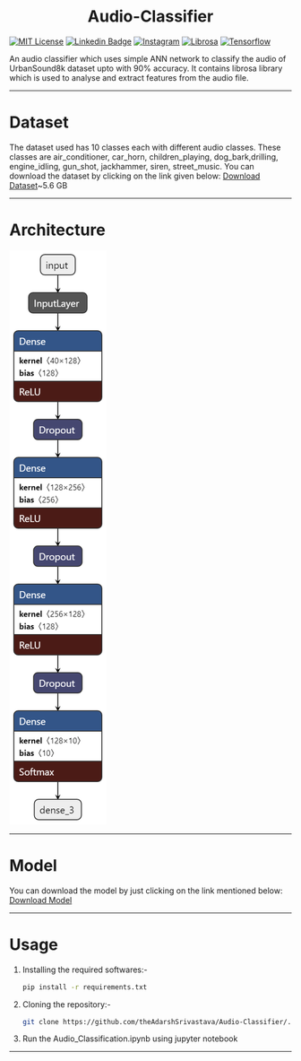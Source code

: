 <h1 align="center"> Audio-Classifier </h1>

[![MIT License](https://img.shields.io/badge/-License-red?style=flat-square&logo=License&logoColor=white&link=https://github.com/theAdarshSrivastava/Audio-Classifier/blob/main/LICENSE)](https://github.com/theAdarshSrivastava/Audio-Classifier/blob/main/LICENSE)
[![Linkedin Badge](https://img.shields.io/badge/-theadarshsrivastava-blue?style=flat-square&logo=Linkedin&logoColor=white&link=www.linkedin.com/in/theadarshsrivastava)](www.linkedin.com/in/theadarshsrivastava)
[![Instagram](https://img.shields.io/badge/-the_adarsh6700-red?style=flat-square&logo=instagram&logoColor=white&link=https://www.instagram.com/the_adarsh6700/)](https://www.instagram.com/the_adarsh6700/)
[![Librosa](https://img.shields.io/badge/-Librosa-blue?style=flat-square&logo=librosa&logoColor=white&link=https://librosa.org/)](https://librosa.org/)
[![Tensorflow](https://img.shields.io/badge/-Tensorflow-red?style=flat-square&logo=tensorflow&logoColor=white&link=https://www.tensorflow.org/)](https://www.tensorflow.org/)

[license-shield]: https://img.shields.io/github/license/othneildrew/Best-README-Template.svg?style=for-the-badge
[license-url]: https://github.com/theAdarshSrivastava/Audio-Classifier/blob/main/LICENSE

An audio classifier which uses simple ANN network to classify the audio of UrbanSound8k dataset upto with 90% accuracy. 
It contains librosa library which is used to analyse and extract features from the audio file.

---

# Dataset

The dataset used has 10 classes each with different audio classes. These classes are air_conditioner, car_horn, children_playing, dog_bark,drilling, engine_idling, gun_shot, jackhammer, siren, street_music.
You can download the dataset by clicking on the link given below:
[Download Dataset](https://drive.google.com/drive/folders/1U3mRpjfYVtvMi9zVGi3fmK-r8OkW-Q7x?usp=sharing)~5.6 GB

---

# Architecture

<img src = "Assets/model.png">

---

# Model

You can download the model by just clicking on the link mentioned below:
[Download Model](https://drive.google.com/file/d/1qDyDnWHc2wwPxHf7MUUeOEQfl23geonM/view?usp=sharing)

---

# Usage

1. Installing the required softwares:-
   ```bash
   pip install -r requirements.txt
   ```
2. Cloning the repository:-
   ```bash
   git clone https://github.com/theAdarshSrivastava/Audio-Classifier/.git
   ```
3. Run the Audio_Classification.ipynb using jupyter notebook

---

